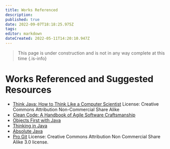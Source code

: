 ```yaml
---
title: Works Referenced
description: 
published: true
date: 2022-09-07T18:18:25.975Z
tags: 
editor: markdown
dateCreated: 2022-05-11T14:20:10.947Z
---
```


> This page is under construction and is not in any way complete at this time
{.is-info}


# Works Referenced and Suggested Resources

- [Think Java: How to Think Like a Computer Scientist](https://www.oercommons.org/courses/how-to-think-like-a-computer-scientist-think-java/view) License: Creative Commons Attribution Non-Commercial Share Alike  
- [Clean Code: A Handbook of Agile Software Craftsmanship](https://www.amazon.ca/Clean-Code-Handbook-Software-Craftsmanship/dp/0132350882)
- [Objects First with Java](https://www.bluej.org/objects-first/)
- [Thinking in Java](https://www.amazon.ca/Thinking-Java-4th-Bruce-Eckel/dp/0131872486)
- [Absolute Java](https://www.amazon.ca/Absolute-Java-6th-Walter-Savitch/dp/0134041674)
- [Pro Git](https://git-scm.com/book/en/v2) License:  Creative Commons Attribution Non Commercial Share Alike 3.0 license.


